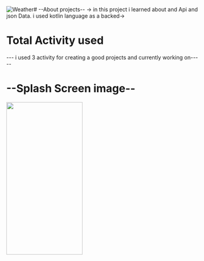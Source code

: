 ![Weather](https://github.com/kumarpankajkumar123/WeatherApp/assets/119131154/bdb4eca7-010e-4318-b9e9-2058a0c326c0)# --About projects--
-> in this project i learned about and  Api and json Data. i used kotlin language as a backed->
# Total Activity used
 --- i used 3 activity for creating a good projects and currently working on-----
 # --Splash Screen image--
<img src="https://github.com/kumarpankajkumar123/WeatherApp/assets/119131154/97b0862c-04f9-43c1-b6ad-465909d6c27c"  width="200" height="400" />



